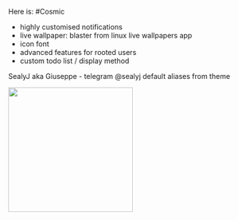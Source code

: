 Here is: #Cosmic
- highly customised notifications
- live wallpaper: blaster from linux live wallpapers app
- icon font
- advanced features for rooted users
- custom todo list / display method


SealyJ aka Giuseppe - telegram @sealyj default aliases from theme



<img src="https://github.com/M4dGun/t-ui_themes/raw/main/themes/Cosmic/%23Cosmic_preview.jpg" data-canonical-src="https://github.com/M4dGun/t-ui_themes/raw/main/themes/Cosmic/%23Cosmic_preview.jpg" width="250" /><br>
<br>


